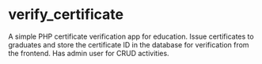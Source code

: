 # verify_certificate
A simple PHP certificate verification app for education. Issue certificates to graduates and store the certificate ID in the database for verification from the frontend. Has admin user for CRUD activities.
